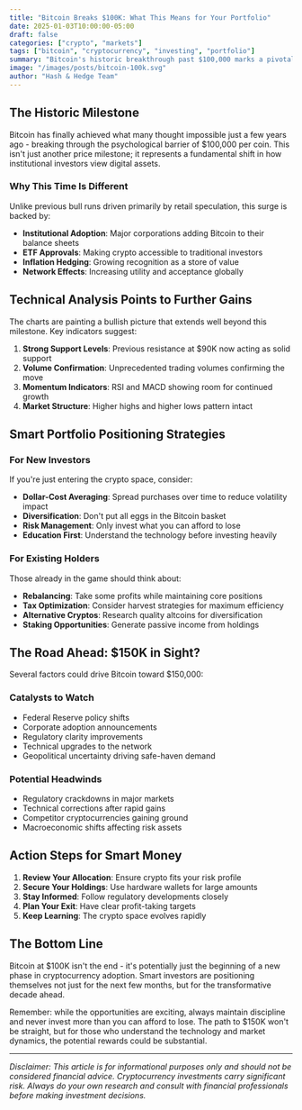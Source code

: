 ```yaml
---
title: "Bitcoin Breaks $100K: What This Means for Your Portfolio"
date: 2025-01-03T10:00:00-05:00
draft: false
categories: ["crypto", "markets"]
tags: ["bitcoin", "cryptocurrency", "investing", "portfolio"]
summary: "Bitcoin's historic breakthrough past $100,000 marks a pivotal moment in cryptocurrency adoption. Here's what smart investors need to know about positioning their portfolios."
image: "/images/posts/bitcoin-100k.svg"
author: "Hash & Hedge Team"
---
```


## The Historic Milestone

Bitcoin has finally achieved what many thought impossible just a few years ago - breaking through the psychological barrier of $100,000 per coin. This isn't just another price milestone; it represents a fundamental shift in how institutional investors view digital assets.

### Why This Time Is Different

Unlike previous bull runs driven primarily by retail speculation, this surge is backed by:

- **Institutional Adoption**: Major corporations adding Bitcoin to their balance sheets
- **ETF Approvals**: Making crypto accessible to traditional investors
- **Inflation Hedging**: Growing recognition as a store of value
- **Network Effects**: Increasing utility and acceptance globally

## Technical Analysis Points to Further Gains

The charts are painting a bullish picture that extends well beyond this milestone. Key indicators suggest:

1. **Strong Support Levels**: Previous resistance at $90K now acting as solid support
2. **Volume Confirmation**: Unprecedented trading volumes confirming the move
3. **Momentum Indicators**: RSI and MACD showing room for continued growth
4. **Market Structure**: Higher highs and higher lows pattern intact

## Smart Portfolio Positioning Strategies

### For New Investors

If you're just entering the crypto space, consider:

- **Dollar-Cost Averaging**: Spread purchases over time to reduce volatility impact
- **Diversification**: Don't put all eggs in the Bitcoin basket
- **Risk Management**: Only invest what you can afford to lose
- **Education First**: Understand the technology before investing heavily

### For Existing Holders

Those already in the game should think about:

- **Rebalancing**: Take some profits while maintaining core positions
- **Tax Optimization**: Consider harvest strategies for maximum efficiency
- **Alternative Cryptos**: Research quality altcoins for diversification
- **Staking Opportunities**: Generate passive income from holdings

## The Road Ahead: $150K in Sight?

Several factors could drive Bitcoin toward $150,000:

### Catalysts to Watch

- Federal Reserve policy shifts
- Corporate adoption announcements
- Regulatory clarity improvements
- Technical upgrades to the network
- Geopolitical uncertainty driving safe-haven demand

### Potential Headwinds

- Regulatory crackdowns in major markets
- Technical corrections after rapid gains
- Competitor cryptocurrencies gaining ground
- Macroeconomic shifts affecting risk assets

## Action Steps for Smart Money

1. **Review Your Allocation**: Ensure crypto fits your risk profile
2. **Secure Your Holdings**: Use hardware wallets for large amounts
3. **Stay Informed**: Follow regulatory developments closely
4. **Plan Your Exit**: Have clear profit-taking targets
5. **Keep Learning**: The crypto space evolves rapidly

## The Bottom Line

Bitcoin at $100K isn't the end - it's potentially just the beginning of a new phase in cryptocurrency adoption. Smart investors are positioning themselves not just for the next few months, but for the transformative decade ahead.

Remember: while the opportunities are exciting, always maintain discipline and never invest more than you can afford to lose. The path to $150K won't be straight, but for those who understand the technology and market dynamics, the potential rewards could be substantial.

---

*Disclaimer: This article is for informational purposes only and should not be considered financial advice. Cryptocurrency investments carry significant risk. Always do your own research and consult with financial professionals before making investment decisions.*